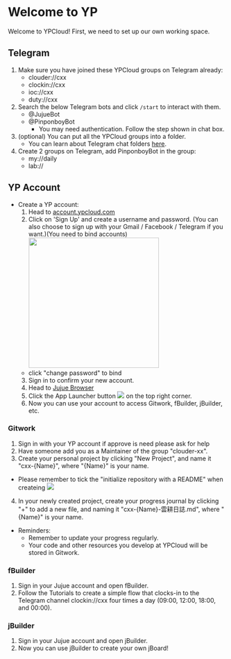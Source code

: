 # Welcome to YP

Welcome to YPCloud! 
First, we need to set up our own working space.

## Telegram
1. Make sure you have joined these YPCloud groups on Telegram already:
    * clouder://cxx
    * clockin://cxx
    * ioc://cxx
    * duty://cxx
2. Search the below Telegram bots and click `/start` to interact with them.
    * @JujueBot
    * @PinponboyBot
      * You may need authentication. Follow the step shown in chat box.
3. (optional) You can put all the YPCloud groups into a folder.
    * You can learn about Telegram chat folders [here](https://telegram.org/blog/folders).
4. Create 2 groups on Telegram, add PinponboyBot in the group:
    * my://daily
    * lab://

## YP Account
* Create a YP account:
    1. Head to [account.ypcloud.com](https://account.ypcloud.com/#/login)
    2. Click on 'Sign Up' and create a username and password.
        (You can also choose to sign up with your Gmail / Facebook / Telegram if you want.)(You need to bind accounts)
          <img src="https://i.imgur.com/TAbqWvv.png" width=300 height=300> 
    * click "change password" to bind
    3. Sign in to confirm your new account.
    4. Head to [Jujue Browser](https://jujue.app/browser)
    5. Click the App Launcher button ![](https://i.imgur.com/3eNN7Er.png) on the top right corner.
    6. Now you can use your account to access Gitwork, fBuilder, jBuilder, etc.

### Gitwork
1. Sign in with your YP account if approve is need please ask for help
2. Have someone add you as a Maintainer of the group "clouder-xx".
3. Create your personal project by clicking "New Project", and name it "cxx-{Name}", where "{Name}" is your name.
* Please remember to tick the "initialize repository with a README" when createing 
![](https://i.imgur.com/H4ZX5na.png)
4. In your newly created project, create your progress journal by clicking "+" to add a new file, and naming it "cxx-{Name}-雲耕日誌.md", where "{Name}" is your name.

* Reminders: 
    * Remember to update your progress regularly.
    * Your code and other resources you develop at YPCloud will be stored in Gitwork.

### fBuilder
1. Sign in your Jujue account and open fBuilder.
2. Follow the Tutorials to create a simple flow that clocks-in to the Telegram channel clockin://cxx four times a day (09:00, 12:00, 18:00, and 00:00).

### jBuilder
1. Sign in your Jujue account and open jBuilder.
2. Now you can use jBuilder to create your own jBoard!
